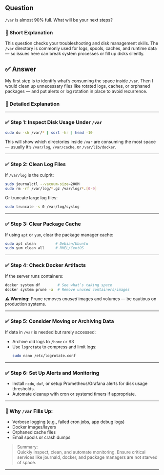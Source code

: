## Question  
`/var` is almost 90% full. What will be your next steps?

### 📝 Short Explanation  
This question checks your troubleshooting and disk management skills. The `/var` directory is commonly used for logs, spools, caches, and runtime data — so issues here can break system processes or fill up disks silently.

## ✅ Answer  
My first step is to identify what’s consuming the space inside `/var`. Then I would clean up unnecessary files like rotated logs, caches, or orphaned packages — and put alerts or log rotation in place to avoid recurrence.

### 📘 Detailed Explanation  

---

### ✅ Step 1: Inspect Disk Usage Under `/var`

```bash
sudo du -sh /var/* | sort -hr | head -10
```
This will show which directories inside `/var` are consuming the most space — usually it’s `/var/log`, `/var/cache`, or `/var/lib/docker`.

---

### ✅ Step 2: Clean Log Files  
If `/var/log` is the culprit:

```bash
sudo journalctl --vacuum-size=200M
sudo rm -rf /var/log/*.gz /var/log/*.[0-9]
```

Or truncate large log files:
```bash
sudo truncate -s 0 /var/log/syslog
```

---

### ✅ Step 3: Clear Package Cache  
If using `apt` or `yum`, clear the package manager cache:

```bash
sudo apt clean         # Debian/Ubuntu
sudo yum clean all     # RHEL/CentOS
```

---

### ✅ Step 4: Check Docker Artifacts  
If the server runs containers:

```bash
docker system df        # See what’s taking space
docker system prune -a  # Remove unused containers/images
```

**⚠️ Warning:** Prune removes *unused* images and volumes — be cautious on production systems.

---

### ✅ Step 5: Consider Moving or Archiving Data  
If data in `/var` is needed but rarely accessed:
- Archive old logs to `/home` or S3
- Use `logrotate` to compress and limit logs:
  ```bash
  sudo nano /etc/logrotate.conf
  ```

---

### ✅ Step 6: Set Up Alerts and Monitoring  
- Install `ncdu`, `duf`, or setup Prometheus/Grafana alerts for disk usage thresholds.
- Automate cleanup with cron or systemd timers if appropriate.

---

### 🧠 Why `/var` Fills Up:
- Verbose logging (e.g., failed cron jobs, app debug logs)
- Docker images/layers
- Orphaned cache files
- Email spools or crash dumps

> Summary:  
> Quickly inspect, clean, and automate monitoring. Ensure critical services like journald, docker, and package managers are not starved of space.

---
